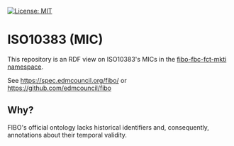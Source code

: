 [![License: MIT](https://img.shields.io/badge/License-MIT-lightgrey.svg)](http://opensource.org/licenses/MIT)

ISO10383 (MIC)
==============

This repository is an RDF view on ISO10383's MICs in the [fibo-fbc-fct-mkti namespace](https://spec.edmcouncil.org/fibo/ontology/FBC/FunctionalEntities/MarketsIndividuals/).

See https://spec.edmcouncil.org/fibo/
or https://github.com/edmcouncil/fibo


Why?
----

FIBO's official ontology lacks historical identifiers and, consequently, annotations
about their temporal validity.
